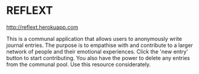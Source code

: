 # REFLEXT
http://reflext.herokuapp.com

This is a communal application that allows users to anonymously write journal entries.
The purpose is to empathise with and contribute to a larger network of people and their emotional experiences.
Click the 'new entry' button to start contributing.
You also have the power to delete any entries from the communal pool.
Use this resource considerately.
